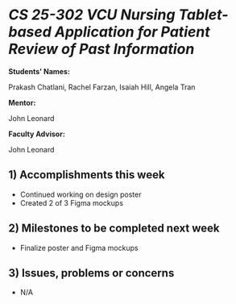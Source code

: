 # *CS 25-302 VCU Nursing Tablet-based Application for Patient Review of Past Information*

**Students' Names:**

Prakash Chatlani, Rachel Farzan, Isaiah Hill, Angela Tran

**Mentor:**

John Leonard

**Faculty Advisor:**

John Leonard

## 1) Accomplishments this week ##
   - Continued working on design poster
   - Created 2 of 3 Figma mockups

## 2) Milestones to be completed next week ##
   - Finalize poster and Figma mockups

## 3) Issues, problems or concerns ##
   - N/A
